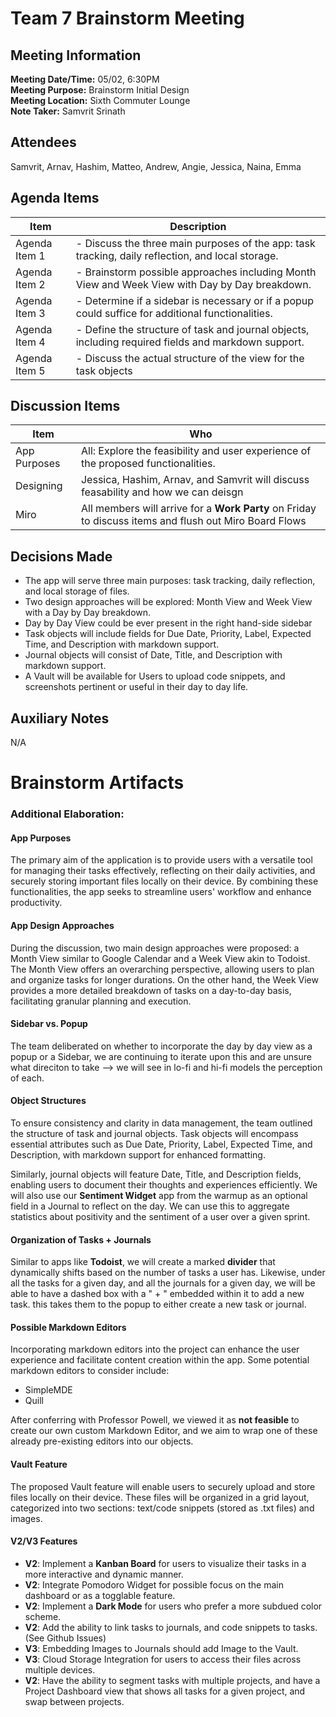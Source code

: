 # Team 7 Brainstorm Meeting

## Meeting Information

**Meeting Date/Time:** 05/02, 6:30PM  
**Meeting Purpose:** Brainstorm Initial Design  
**Meeting Location:** Sixth Commuter Lounge  
**Note Taker:** Samvrit Srinath

## Attendees

Samvrit, Arnav, Hashim, Matteo, Andrew, Angie, Jessica, Naina, Emma

## Agenda Items

| Item          | Description                                                                                         |
| ------------- | --------------------------------------------------------------------------------------------------- |
| Agenda Item 1 | - Discuss the three main purposes of the app: task tracking, daily reflection, and local storage.   |
| Agenda Item 2 | - Brainstorm possible approaches including Month View and Week View with Day by Day breakdown.      |
| Agenda Item 3 | - Determine if a sidebar is necessary or if a popup could suffice for additional functionalities.   |
| Agenda Item 4 | - Define the structure of task and journal objects, including required fields and markdown support. |
| Agenda Item 5 | - Discuss the actual structure of the view for the task objects                                     |

## Discussion Items

| Item         | Who                                                                                                    |
| ------------ | ------------------------------------------------------------------------------------------------------ |
| App Purposes | All: Explore the feasibility and user experience of the proposed functionalities.                      |
| Designing    | Jessica, Hashim, Arnav, and Samvrit will discuss feasability and how we can deisgn                     |
| Miro         | All members will arrive for a **Work Party** on Friday to discuss items and flush out Miro Board Flows |

## Decisions Made

-   The app will serve three main purposes: task tracking, daily reflection, and local storage of files.
-   Two design approaches will be explored: Month View and Week View with a Day by Day breakdown.
-   Day by Day View could be ever present in the right hand-side sidebar
-   Task objects will include fields for Due Date, Priority, Label, Expected Time, and Description with markdown support.
-   Journal objects will consist of Date, Title, and Description with markdown support.
-   A Vault will be available for Users to upload code snippets, and screenshots pertinent or useful in their day to day life.

## Auxiliary Notes

N/A

# Brainstorm Artifacts

### Additional Elaboration:

#### App Purposes

The primary aim of the application is to provide users with a versatile tool for managing their tasks effectively, reflecting on their daily activities, and securely storing important files locally on their device. By combining these functionalities, the app seeks to streamline users' workflow and enhance productivity.

#### App Design Approaches

During the discussion, two main design approaches were proposed: a Month View similar to Google Calendar and a Week View akin to Todoist. The Month View offers an overarching perspective, allowing users to plan and organize tasks for longer durations. On the other hand, the Week View provides a more detailed breakdown of tasks on a day-to-day basis, facilitating granular planning and execution.

#### Sidebar vs. Popup

The team deliberated on whether to incorporate the day by day view as a popup or a Sidebar, we are continuing to iterate upon this and are unsure what direciton to take --> we will see in lo-fi and hi-fi models the perception of each.

#### Object Structures

To ensure consistency and clarity in data management, the team outlined the structure of task and journal objects.
Task objects will encompass essential attributes such as Due Date, Priority, Label, Expected Time, and Description, with markdown support for enhanced formatting.

Similarly, journal objects will feature Date, Title, and Description fields, enabling users to document their thoughts and experiences efficiently.
We will also use our **Sentiment Widget** app from the warmup as an optional field in a Journal to reflect on the day. We can use this to aggregate statistics about positivity and the sentiment of a user over a given sprint.

#### Organization of Tasks + Journals

Similar to apps like **Todoist**, we will create a marked **divider** that dynamically shifts based on the number of tasks a user has. Likewise, under all the tasks for a given day, and all the journals for a given day, we will be able to have a dashed box with a " + " embedded within it to add a new task. this takes them to the popup to either create a new task or journal.

#### Possible Markdown Editors

Incorporating markdown editors into the project can enhance the user experience and facilitate content creation within the app. Some potential markdown editors to consider include:

-   SimpleMDE
-   Quill

After conferring with Professor Powell, we viewed it as **not feasible** to create our own custom Markdown Editor, and we aim to wrap one of these already pre-existing editors into our objects.

#### Vault Feature

The proposed Vault feature will enable users to securely upload and store files locally on their device.
These files will be organized in a grid layout, categorized into two sections: text/code snippets (stored as .txt files) and images.

#### V2/V3 Features

-   **V2**: Implement a **Kanban Board** for users to visualize their tasks in a more interactive and dynamic manner.
-   **V2**: Integrate Pomodoro Widget for possible focus on the main dashboard or as a togglable feature.
-   **V2**: Implement a **Dark Mode** for users who prefer a more subdued color scheme.
-   **V2**: Add the ability to link tasks to journals, and code snippets to tasks.(See Github Issues)
-   **V3**: Embedding Images to Journals should add Image to the Vault.
-   **V3**: Cloud Storage Integration for users to access their files across multiple devices.
-   **V2**: Have the ability to segment tasks with multiple projects, and have a Project Dashboard view that shows all tasks for a given project, and swap between projects.
